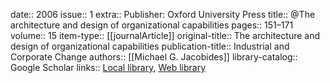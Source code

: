 date:: 2006
issue:: 1
extra:: Publisher: Oxford University Press
title:: @The architecture and design of organizational capabilities
pages:: 151–171
volume:: 15
item-type:: [[journalArticle]]
original-title:: The architecture and design of organizational capabilities
publication-title:: Industrial and Corporate Change
authors:: [[Michael G. Jacobides]]
library-catalog:: Google Scholar
links:: [Local library](zotero://select/library/items/GCJ5MM8R), [Web library](https://www.zotero.org/users/6520516/items/GCJ5MM8R)
